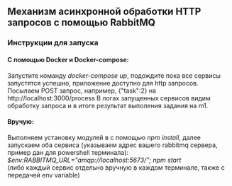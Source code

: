## Механизм асинхронной обработки HTTP запросов с помощью RabbitMQ

### Инструкции для запуска
#### С помощью Docker и Docker-compose:
Запустите команду *docker-compose up*, подождите пока все сервисы запустятся успешно, приложение доступно для http запросов. Посылаем POST запрос, например, {"task":2} на http://localhost:3000/process
В логах запущенных сервисов видим обработку запроса и в итоге результат выполения задания на m1.

#### Вручую:  
Выполняем установку модулей в с помощью *npm install*, далее запускаем оба сервиса (указываем адрес вашего rabbitmq сервера, пример дан для powershell терминала):    
*$env:RABBITMQ_URL="amqp://localhost:5673/"; npm start*   
(либо каждый сервис отдельно вручную в каждом терминале, также с передачей env variable)